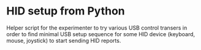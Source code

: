 # HID setup from Python

Helper script for the experimenter to
try various USB control transers in order
to find minimal USB setup sequence for
some HID device (keyboard, mouse, joystick)
to start sending HID reports.
